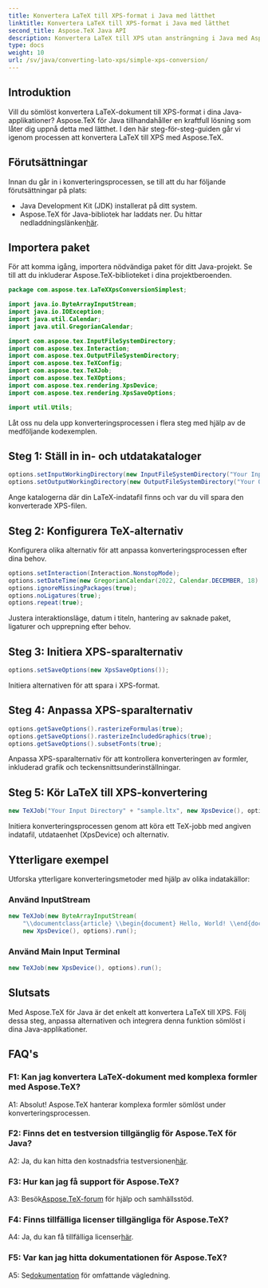 ```yaml
---
title: Konvertera LaTeX till XPS-format i Java med lätthet
linktitle: Konvertera LaTeX till XPS-format i Java med lätthet
second_title: Aspose.TeX Java API
description: Konvertera LaTeX till XPS utan ansträngning i Java med Aspose.TeX. Följ vår steg-för-steg-guide för sömlös integration.
type: docs
weight: 10
url: /sv/java/converting-lato-xps/simple-xps-conversion/
---
```

## Introduktion

Vill du sömlöst konvertera LaTeX-dokument till XPS-format i dina Java-applikationer? Aspose.TeX för Java tillhandahåller en kraftfull lösning som låter dig uppnå detta med lätthet. I den här steg-för-steg-guiden går vi igenom processen att konvertera LaTeX till XPS med Aspose.TeX.

## Förutsättningar

Innan du går in i konverteringsprocessen, se till att du har följande förutsättningar på plats:

- Java Development Kit (JDK) installerat på ditt system.
-  Aspose.TeX för Java-bibliotek har laddats ner. Du hittar nedladdningslänken[här](https://releases.aspose.com/tex/java/).

## Importera paket

För att komma igång, importera nödvändiga paket för ditt Java-projekt. Se till att du inkluderar Aspose.TeX-biblioteket i dina projektberoenden.

```java
package com.aspose.tex.LaTeXXpsConversionSimplest;

import java.io.ByteArrayInputStream;
import java.io.IOException;
import java.util.Calendar;
import java.util.GregorianCalendar;

import com.aspose.tex.InputFileSystemDirectory;
import com.aspose.tex.Interaction;
import com.aspose.tex.OutputFileSystemDirectory;
import com.aspose.tex.TeXConfig;
import com.aspose.tex.TeXJob;
import com.aspose.tex.TeXOptions;
import com.aspose.tex.rendering.XpsDevice;
import com.aspose.tex.rendering.XpsSaveOptions;

import util.Utils;
```

Låt oss nu dela upp konverteringsprocessen i flera steg med hjälp av de medföljande kodexemplen.

## Steg 1: Ställ in in- och utdatakataloger

```java
options.setInputWorkingDirectory(new InputFileSystemDirectory("Your Input Directory"));
options.setOutputWorkingDirectory(new OutputFileSystemDirectory("Your Output Directory"));
```

Ange katalogerna där din LaTeX-indatafil finns och var du vill spara den konverterade XPS-filen.

## Steg 2: Konfigurera TeX-alternativ

Konfigurera olika alternativ för att anpassa konverteringsprocessen efter dina behov.

```java
options.setInteraction(Interaction.NonstopMode);
options.setDateTime(new GregorianCalendar(2022, Calendar.DECEMBER, 18).getTime());
options.ignoreMissingPackages(true);
options.noLigatures(true);
options.repeat(true);
```

Justera interaktionsläge, datum i titeln, hantering av saknade paket, ligaturer och upprepning efter behov.

## Steg 3: Initiera XPS-sparalternativ

```java
options.setSaveOptions(new XpsSaveOptions());
```

Initiera alternativen för att spara i XPS-format.

## Steg 4: Anpassa XPS-sparalternativ

```java
options.getSaveOptions().rasterizeFormulas(true);
options.getSaveOptions().rasterizeIncludedGraphics(true);
options.getSaveOptions().subsetFonts(true);
```

Anpassa XPS-sparalternativ för att kontrollera konverteringen av formler, inkluderad grafik och teckensnittsunderinställningar.

## Steg 5: Kör LaTeX till XPS-konvertering

```java
new TeXJob("Your Input Directory" + "sample.ltx", new XpsDevice(), options).run();
```

Initiera konverteringsprocessen genom att köra ett TeX-jobb med angiven indatafil, utdataenhet (XpsDevice) och alternativ.

## Ytterligare exempel

Utforska ytterligare konverteringsmetoder med hjälp av olika indatakällor:

### Använd InputStream

```java
new TeXJob(new ByteArrayInputStream(
    "\\documentclass{article} \\begin{document} Hello, World! \\end{document}".getBytes("ASCII")),
    new XpsDevice(), options).run();
```

### Använd Main Input Terminal

```java
new TeXJob(new XpsDevice(), options).run();
```

## Slutsats

Med Aspose.TeX för Java är det enkelt att konvertera LaTeX till XPS. Följ dessa steg, anpassa alternativen och integrera denna funktion sömlöst i dina Java-applikationer.

## FAQ's

### F1: Kan jag konvertera LaTeX-dokument med komplexa formler med Aspose.TeX?

A1: Absolut! Aspose.TeX hanterar komplexa formler sömlöst under konverteringsprocessen.

### F2: Finns det en testversion tillgänglig för Aspose.TeX för Java?

 A2: Ja, du kan hitta den kostnadsfria testversionen[här](https://releases.aspose.com/).

### F3: Hur kan jag få support för Aspose.TeX?

 A3: Besök[Aspose.TeX-forum](https://forum.aspose.com/c/tex/47) för hjälp och samhällsstöd.

### F4: Finns tillfälliga licenser tillgängliga för Aspose.TeX?

 A4: Ja, du kan få tillfälliga licenser[här](https://purchase.aspose.com/temporary-license/).

### F5: Var kan jag hitta dokumentationen för Aspose.TeX?

 A5: Se[dokumentation](https://reference.aspose.com/tex/java/) för omfattande vägledning.
